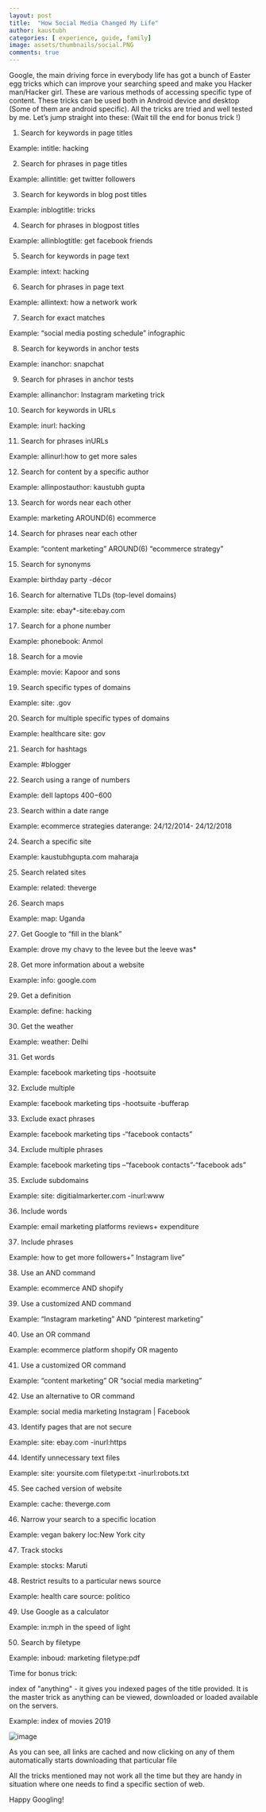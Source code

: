 ```yaml
---
layout: post
title:  "How Social Media Changed My Life"
author: kaustubh
categories: [ experience, guide, family]
image: assets/thumbnails/social.PNG
comments: true
---
```


Google, the main driving force in everybody life has got a bunch of Easter egg tricks which can improve your searching speed and make you Hacker man/Hacker girl. These are various methods of accessing specific type of content. These tricks can be used both in Android device and desktop (Some of them are android specific). All the tricks are tried and well tested by me. Let’s jump straight into these: (Wait till the end for bonus trick !)
 


1. Search for keywords in page titles

Example: intitle: hacking


2. Search for phrases in page titles

Example: allintitle: get twitter followers


3. Search for keywords in blog post titles

Example: inblogtitle: tricks


4. Search for phrases in blogpost titles 

Example: allinblogtitle: get facebook friends


5. Search for keywords in page text

Example: intext: hacking


6. Search for phrases in page text

Example: allintext: how a network work


7. Search for exact matches

Example: “social media posting schedule” infographic


8. Search for keywords in anchor tests 

Example: inanchor: snapchat


9. Search for phrases in anchor tests

Example: allinanchor: Instagram marketing trick


10. Search for keywords in URLs

Example: inurl: hacking


11. Search for phrases inURLs

Example: allinurl:how to get more sales


12. Search for content by a specific author

Example: allinpostauthor: kaustubh gupta


13. Search for words near each other

Example: marketing AROUND(6) ecommerce


14. Search for phrases near each other

Example: “content marketing” AROUND(6) “ecommerce strategy” 


15. Search for synonyms 

Example: birthday party -décor


16. Search for alternative TLDs (top-level domains)

Example: site: ebay*-site:ebay.com


17. Search for a phone number

Example: phonebook: Anmol


18. Search for a movie

Example: movie: Kapoor and sons


19. Search specific types of domains

Example: site: .gov


20. Search for multiple specific types of domains

Example: healthcare site: gov


21. Search for hashtags

Example: #blogger


22. Search using a range of numbers

Example: dell laptops $400-$600


23. Search within a date range

Example: ecommerce strategies daterange: 24/12/2014- 24/12/2018 


24. Search a specific site

Example: kaustubhgupta.com maharaja


25. Search related sites

Example: related: theverge


26. Search maps

Example: map: Uganda


27. Get Google to “fill in the blank”

Example: drove my chavy to the levee but the leeve was*


28. Get more information about a website

Example: info: google.com


29. Get a definition

Example: define: hacking


30. Get the weather

Example: weather: Delhi


31. Get words

Example: facebook marketing tips -hootsuite


32. Exclude multiple 

Example: facebook marketing tips -hootsuite -bufferap


33. Exclude exact phrases

Example: facebook marketing tips -“facebook contacts”


34. Exclude multiple phrases

Example: facebook marketing tips –“facebook contacts”-“facebook ads”


35. Exclude subdomains

Example: site: digitialmarkerter.com -inurl:www


36. Include words 

Example: email marketing platforms reviews+ expenditure


37. Include phrases

Example: how to get more followers+” Instagram live”


38. Use an AND command

Example: ecommerce AND shopify


39. Use a customized AND command

Example: “Instagram marketing” AND “pinterest marketing”


40. Use an OR command

Example: ecommerce platform shopify OR magento


41. Use a customized OR command

Example: “content marketing” OR “social media marketing”


42. Use an alternative to OR command

Example: social media marketing Instagram | Facebook


43. Identify pages that are not secure

Example: site: ebay.com -inurl:https


44. Identify unnecessary text files

Example: site: yoursite.com filetype:txt -inurl:robots.txt


45. See cached version of website

Example: cache: theverge.com


46. Narrow your search to a specific location

Example: vegan bakery loc:New York city


47. Track stocks 

Example: stocks: Maruti


48. Restrict results to a particular news source

Example: health care source: politico


49. Use Google as a calculator

Example: in:mph in the speed of light


50. Search by filetype 

Example: inboud: marketing filetype:pdf


Time for bonus trick:

index of  "anything" - it gives you indexed pages of the title provided. It is the master trick as anything can be viewed, downloaded or loaded available on the servers.


Example: index of movies 2019

![image](https://user-images.githubusercontent.com/43691873/124563937-23921380-de5e-11eb-9c18-8ed7782a3173.png)

As you can see, all links are cached and now clicking on any of them automatically starts downloading that particular file

All the tricks mentioned may not work all the time but they are handy in situation where one needs to find a specific section of web.


Happy Googling! 
